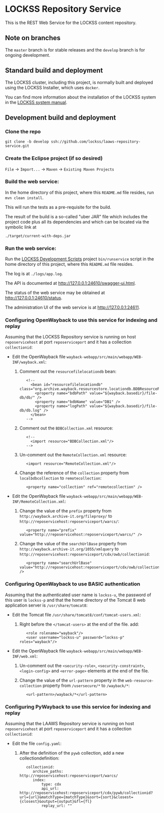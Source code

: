 <!--

Copyright (c) 2000-2019 Board of Trustees of Leland Stanford Jr. University,
all rights reserved.

Redistribution and use in source and binary forms, with or without modification,
are permitted provided that the following conditions are met:

1. Redistributions of source code must retain the above copyright notice, this
list of conditions and the following disclaimer.

2. Redistributions in binary form must reproduce the above copyright notice,
this list of conditions and the following disclaimer in the documentation and/or
other materials provided with the distribution.

3. Neither the name of the copyright holder nor the names of its contributors
may be used to endorse or promote products derived from this software without
specific prior written permission.

THIS SOFTWARE IS PROVIDED BY THE COPYRIGHT HOLDERS AND CONTRIBUTORS "AS IS" AND
ANY EXPRESS OR IMPLIED WARRANTIES, INCLUDING, BUT NOT LIMITED TO, THE IMPLIED
WARRANTIES OF MERCHANTABILITY AND FITNESS FOR A PARTICULAR PURPOSE ARE
DISCLAIMED. IN NO EVENT SHALL THE COPYRIGHT HOLDER OR CONTRIBUTORS BE LIABLE FOR
ANY DIRECT, INDIRECT, INCIDENTAL, SPECIAL, EXEMPLARY, OR CONSEQUENTIAL DAMAGES
(INCLUDING, BUT NOT LIMITED TO, PROCUREMENT OF SUBSTITUTE GOODS OR SERVICES;
LOSS OF USE, DATA, OR PROFITS; OR BUSINESS INTERRUPTION) HOWEVER CAUSED AND ON
ANY THEORY OF LIABILITY, WHETHER IN CONTRACT, STRICT LIABILITY, OR TORT
(INCLUDING NEGLIGENCE OR OTHERWISE) ARISING IN ANY WAY OUT OF THE USE OF THIS
SOFTWARE, EVEN IF ADVISED OF THE POSSIBILITY OF SUCH DAMAGE.

--> 
# LOCKSS Repository Service
This is the REST Web Service for the LOCKSS content repository.

## Note on branches
The `master` branch is for stable releases and the `develop` branch is for
ongoing development.

## Standard build and deployment
The LOCKSS cluster, including this project, is normally built and deployed using
the LOCKSS Installer, which uses `docker`.

You can find more information about the installation of the LOCKSS system in the
[LOCKSS system manual](https://lockss.github.io/software/manual).

## Development build and deployment
### Clone the repo
`git clone -b develop ssh://github.com/lockss/laaws-repository-service.git`

### Create the Eclipse project (if so desired)
`File` -> `Import...` -> `Maven` -> `Existing Maven Projects`

### Build the web service:
In the home directory of this project, where this `README.md` file resides,
run `mvn clean install`.

This will run the tests as a pre-requisite for the build.

The result of the build is a so-called "uber JAR" file which includes the
project code plus all its dependencies and which can be located via the symbolic
link at

`./target/current-with-deps.jar`

### Run the web service:
Run the
[LOCKSS Development Scripts](https://github.com/lockss/laaws-dev-scripts)
project `bin/runservice` script in the home directory of this project, where
this `README.md` file resides.

The log is at `./logs/app.log`.

The API is documented at <http://127.0.0.1:24610/swagger-ui.html>.

The status of the web service may be obtained at
<http://127.0.0.1:24610/status>.

The administration UI of the web service is at <http://127.0.0.1:24611>.

### Configuring OpenWayback to use this service for indexing and replay
  Assuming that the LOCKSS Repository service is running on host
  `reposervicehost` at port `reposerviceport` and it has a collection
  `collectionid`:
  
  * Edit the OpenWayback file
    `wayback-webapp/src/main/webapp/WEB-INF/wayback.xml`:
    1. Comment out the `resourcefilelocationdb` bean:

              <!--  
                <bean id="resourcefilelocationdb" class="org.archive.wayback.resourcestore.locationdb.BDBResourceFileLocationDB">  
                  <property name="bdbPath" value="${wayback.basedir}/file-db/db/" />  
                  <property name="bdbName" value="DB1" />  
                  <property name="logPath" value="${wayback.basedir}/file-db/db.log" />  
                </bean>  
              -->
    2. Comment out the `BDBCollection.xml` resource:

              <!--  
                <import resource="BDBCollection.xml"/>  
              -->
    3. Un-comment out the `RemoteCollection.xml` resource:

              <import resource="RemoteCollection.xml"/>
    4. Change the reference of the `collection` property from
       `localbdbcollection` to `remotecollection`:

              <property name="collection" ref="remotecollection" />
  
  * Edit the OpenWayback file
    `wayback-webapp/src/main/webapp/WEB-INF/RemoteCollection.xml`:
    1. Change the value of the `prefix` property from
       `http://wayback.archive-it.org/fileproxy/` to
       `http://reposervicehost:reposerviceport/warcs/`:

              <property name="prefix" value="http://reposervicehost:reposerviceport/warcs/" />
    2. Change the value of the `searchUrlBase` property from
       `http://wayback.archive-it.org/1055/xmlquery` to
       `http://reposervicehost:reposerviceport/cdx/owb/collectionid`:

              <property name="searchUrlBase" value="http://reposervicehost:reposerviceport/cdx/owb/collectionid" />

### Configuring OpenWayback to use BASIC authentication
  Assuming that the authenticated user name is `lockss-u`, the password of this
  user is `lockss-p` and that the home directory of the Tomcat 8 web
  application server is `/usr/share/tomcat8`:
  
  * Edit the Tomcat file `/usr/share/tomcat8/conf/tomcat-users.xml`:
    1. Right before the `</tomcat-users>` at the end of the file. add:

              <role rolename="wayback"/>
              <user username="lockss-u" password="lockss-p" roles="wayback"/>
  
  * Edit the OpenWayback file
    `wayback-webapp/src/main/webapp/WEB-INF/web.xml`:
    1. Un-comment out the `<security-role>`, `<security-constraint>`,
       `<login-config>` and `<error-page>` elements at the end of the
       file.
    2. Change the value of the `url-pattern` property in the
       `web-resource-collection` property from `/usersecure/*` to
       `/wayback/*`:

              <url-pattern>/wayback/*</url-pattern>

### Configuring PyWayback to use this service for indexing and replay
  Assuming that the LAAWS Repository service is running on host
  `reposervicehost` at port `reposerviceport` and it has a collection
  `collectionid`:
  
  * Edit the file `config.yaml`:
    1. After the definition of the `pywb` collection, add a new
       collectiondefinition:

              collectionid:
                 archive_paths: http://reposervicehost:reposerviceport/warcs/
                 index:
                     type: cdx
                     api_url: http://reposervicehost:reposerviceport/cdx/pywb/collectionid?url={url}&matchType={matchType}&sort={sort}&closest={closest}&output={output}&fl={fl}
                     replay_url: ""
  